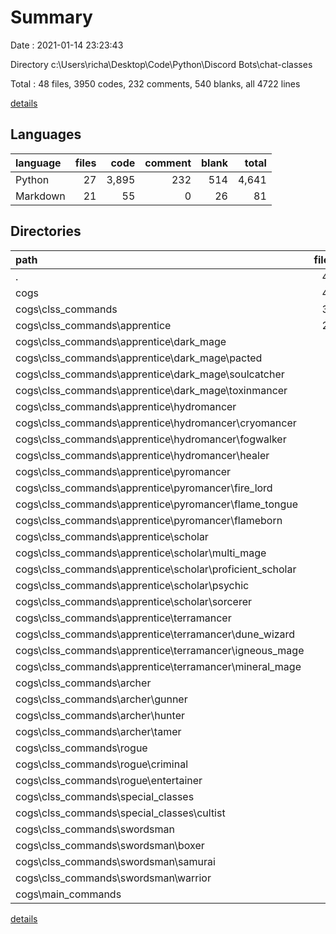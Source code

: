 # Summary

Date : 2021-01-14 23:23:43

Directory c:\Users\richa\Desktop\Code\Python\Discord Bots\chat-classes

Total : 48 files,  3950 codes, 232 comments, 540 blanks, all 4722 lines

[details](details.md)

## Languages
| language | files | code | comment | blank | total |
| :--- | ---: | ---: | ---: | ---: | ---: |
| Python | 27 | 3,895 | 232 | 514 | 4,641 |
| Markdown | 21 | 55 | 0 | 26 | 81 |

## Directories
| path | files | code | comment | blank | total |
| :--- | ---: | ---: | ---: | ---: | ---: |
| . | 48 | 3,950 | 232 | 540 | 4,722 |
| cogs | 45 | 3,108 | 179 | 417 | 3,704 |
| cogs\clss_commands | 36 | 2,225 | 34 | 275 | 2,534 |
| cogs\clss_commands\apprentice | 23 | 1,343 | 22 | 187 | 1,552 |
| cogs\clss_commands\apprentice\dark_mage | 5 | 251 | 6 | 46 | 303 |
| cogs\clss_commands\apprentice\dark_mage\pacted | 2 | 245 | 6 | 43 | 294 |
| cogs\clss_commands\apprentice\dark_mage\soulcatcher | 1 | 2 | 0 | 1 | 3 |
| cogs\clss_commands\apprentice\dark_mage\toxinmancer | 1 | 2 | 0 | 1 | 3 |
| cogs\clss_commands\apprentice\hydromancer | 4 | 168 | 2 | 29 | 199 |
| cogs\clss_commands\apprentice\hydromancer\cryomancer | 1 | 2 | 0 | 1 | 3 |
| cogs\clss_commands\apprentice\hydromancer\fogwalker | 1 | 2 | 0 | 1 | 3 |
| cogs\clss_commands\apprentice\hydromancer\healer | 1 | 49 | 1 | 8 | 58 |
| cogs\clss_commands\apprentice\pyromancer | 4 | 203 | 11 | 27 | 241 |
| cogs\clss_commands\apprentice\pyromancer\fire_lord | 1 | 2 | 0 | 1 | 3 |
| cogs\clss_commands\apprentice\pyromancer\flame_tongue | 1 | 2 | 0 | 1 | 3 |
| cogs\clss_commands\apprentice\pyromancer\flameborn | 1 | 2 | 0 | 1 | 3 |
| cogs\clss_commands\apprentice\scholar | 5 | 111 | 1 | 18 | 130 |
| cogs\clss_commands\apprentice\scholar\multi_mage | 1 | 2 | 0 | 1 | 3 |
| cogs\clss_commands\apprentice\scholar\proficient_scholar | 1 | 2 | 0 | 1 | 3 |
| cogs\clss_commands\apprentice\scholar\psychic | 1 | 2 | 0 | 1 | 3 |
| cogs\clss_commands\apprentice\scholar\sorcerer | 1 | 2 | 0 | 1 | 3 |
| cogs\clss_commands\apprentice\terramancer | 4 | 261 | 1 | 44 | 306 |
| cogs\clss_commands\apprentice\terramancer\dune_wizard | 1 | 2 | 0 | 1 | 3 |
| cogs\clss_commands\apprentice\terramancer\igneous_mage | 1 | 2 | 0 | 1 | 3 |
| cogs\clss_commands\apprentice\terramancer\mineral_mage | 1 | 2 | 0 | 1 | 3 |
| cogs\clss_commands\archer | 4 | 194 | 5 | 14 | 213 |
| cogs\clss_commands\archer\gunner | 1 | 52 | 1 | 4 | 57 |
| cogs\clss_commands\archer\hunter | 1 | 2 | 0 | 1 | 3 |
| cogs\clss_commands\archer\tamer | 1 | 50 | 3 | 4 | 57 |
| cogs\clss_commands\rogue | 4 | 291 | 3 | 35 | 329 |
| cogs\clss_commands\rogue\criminal | 2 | 110 | 1 | 14 | 125 |
| cogs\clss_commands\rogue\entertainer | 1 | 99 | 1 | 16 | 116 |
| cogs\clss_commands\special_classes | 1 | 227 | 2 | 22 | 251 |
| cogs\clss_commands\special_classes\cultist | 1 | 227 | 2 | 22 | 251 |
| cogs\clss_commands\swordsman | 4 | 170 | 2 | 17 | 189 |
| cogs\clss_commands\swordsman\boxer | 1 | 53 | 1 | 9 | 63 |
| cogs\clss_commands\swordsman\samurai | 1 | 2 | 0 | 1 | 3 |
| cogs\clss_commands\swordsman\warrior | 1 | 2 | 0 | 1 | 3 |
| cogs\main_commands | 9 | 883 | 145 | 142 | 1,170 |

[details](details.md)